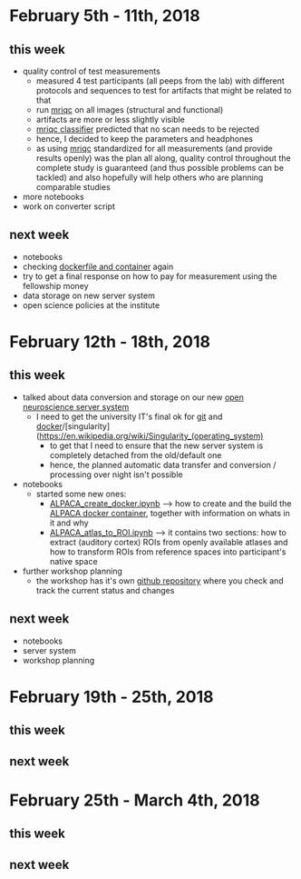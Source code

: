 # February 5th - 11th, 2018

## this week
- quality control of test measurements
  - measured 4 test participants (all peeps from the lab) with different
    protocols and sequences to test for artifacts that might be related to that
  - run [mriqc](http://mriqc.readthedocs.io/en/latest/index.html) on all images (structural and functional)
  - artifacts are more or less slightly visible
  - [mriqc classifier](http://mriqc.readthedocs.io/en/latest/classifier.html) predicted that no scan needs to be rejected
  - hence, I decided to keep the parameters and headphones
  - as using [mriqc](http://mriqc.readthedocs.io/en/latest/index.html) standardized for all measurements (and provide results openly) was the plan all along, quality control throughout the complete study is guaranteed (and thus possible problems can be tackled) and also hopefully will help others who are planning comparable studies
 - more notebooks
 - work on converter script
  
## next week
- notebooks
- checking [dockerfile and container](https://github.com/PeerHerholz/open_science_fellowship_project/blob/master/resources/ALPACA_create_dockerfile.sh) again
- try to get a final response on how to pay for measurement using the fellowship money
- data storage on new server system
- open science policies at the institute

# February 12th - 18th, 2018

## this week
- talked about data conversion and storage on our new [open neuroscience server system]()
  - I need to get the university IT's final ok for [git](https://git-scm.com) and [docker](https://en.wikipedia.org/wiki/Docker_(software))/[singularity](https://en.wikipedia.org/wiki/Singularity_(operating_system)
    - to get that I need to ensure that the new server system is completely detached from the old/default one
    - hence, the planned automatic data transfer and conversion / processing over night isn't possible
- notebooks
  - started some new ones: 
    - [ALPACA_create_docker.ipynb](https://github.com/PeerHerholz/open_science_fellowship_project/blob/master/resources/ALPACA_create_docker.ipynb) --> how to create and the build the [ALPACA docker container](), together with information on whats in it and why
    - [ALPACA_atlas_to_ROI.ipynb](https://github.com/PeerHerholz/open_science_fellowship_project/blob/master/resources/ALPACA_atlas_to_ROI.ipynb) --> it contains two sections: how to extract (auditory cortex) ROIs from openly available atlases and how to transform ROIs from reference spaces into participant's native space
 - further workshop planning
   - the workshop has it's own [github repository](https://github.com/miykael/workshops/tree/master/180309_marburg) where you check and track the current status and changes

## next week
- notebooks
- server system
- workshop planning  


# February 19th - 25th, 2018

## this week


## next week


# February 25th - March 4th, 2018

## this week

## next week
